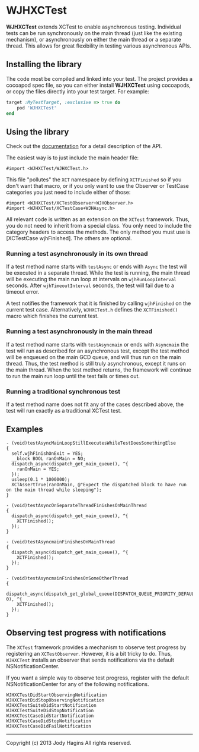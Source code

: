 WJHXCTest
=========

__WJHXCTest__ extends XCTest to enable asynchronous testing.  Individual tests can be run synchronously on the main thread (just like the existing mechanism), or asynchronously on either the main thread or a separate thread.  This allows for great flexibility in testing various asynchronous APIs.


## Installing the library

The code most be compiled and linked into your test.  The project provides a cocoapod spec file, so you can either install __WJHXCTest__ using cocoapods, or copy the files directly into your test target.  For example:

```ruby
target :MyTestTarget, :exclusive => true do
    pod 'WJHXCTest'
end
```
## Using the library

Check out the [documentation](http://cocoadocs.org/docsets/WJHXCTest/0.0.2/) for a detail description of the API.

The easiest way is to just include the main header file:

    #import <WJHXCTest/WJHXCTest.h>

This file "pollutes" the `XCT` namespace by defining `XCTFinished` so if you don't want that macro, or if you only want to use the Observer or TestCase categories you just need to include either of those:

    #import <WJHXCTest/XCTestObserver+WJHObserver.h>
    #import <WJHXCTest/XCTestCase+WJHAsync.h>

All relevant code is written as an extension on the `XCTest` framework.  Thus, you do not need to inherit from a special class.  You only need to include the category headers to access the methods.  The only method you must use is [XCTestCase wjhFinished].  The others are optional.

### Running a test asynchronously in its own thread

If a test method name starts with `testAsync` or ends with `Async` the test will be executed in a separate thread.
While the test is running, the main thread will be executing the main run loop at intervals on `wjhRunLoopInterval` seconds.
After `wjhTimeoutInterval` seconds, the test will fail due to a timeout error.

A test notifies the framework that it is finished by calling `wjhFinished` on the current test case.  Alternatively, `WJHXCTest.h` defines the `XCTFinished()` macro which finishes the current test.

### Running a test asynchronously in the main thread

If a test method name starts with `testAsyncmain` or ends with `Asyncmain` the test will run as described for an asynchronous test, except the test method will be enqueued on the main GCD queue, and will thus run on the main thread.
Thus, the test method is still truly asynchronous, except it runs on the main thread.  When the test method returns, the framework will continue to run the main run loop until the test fails or times out.

### Running a traditional synchronous test

If a test method name does not fit any of the cases described above, the test will run exactly as a traditional XCTest test.

## Examples

```objc
- (void)testAsyncMainLoopStillExecutesWhileTestDoesSomethingElse
{
  self.wjhFinishOnExit = YES;
  __block BOOL ranOnMain = NO;
  dispatch_async(dispatch_get_main_queue(), ^{
    ranOnMain = YES;
  });
  usleep(0.1 * 1000000);
  XCTAssertTrue(ranOnMain, @"Expect the dispatched block to have run on the main thread while sleeping");
}

- (void)testAsyncOnSeparateThreadFinishesOnMainThread
{
  dispatch_async(dispatch_get_main_queue(), ^{
    XCTFinished();
  });
}

- (void)testAsyncmainFinishesOnMainThread
{
  dispatch_async(dispatch_get_main_queue(), ^{
    XCTFinished();
  });
}

- (void)testAsyncmainFinishesOnSomeOtherThread
{
  dispatch_async(dispatch_get_global_queue(DISPATCH_QUEUE_PRIORITY_DEFAULT, 0), ^{
    XCTFinished();
  });
}
```

## Observing test progress with notifications

The `XCTest` framework provides a mechanism to observe test progress by registering an `XCTestObserver`.  However, it is a bit tricky to do.  Thus, `WJHXCTest` installs an observer that sends notifications via the default NSNotificationCenter.

If you want a simple way to observe test progress, register with the default NSNotificationCenter for any of the following notifications.

    WJHXCTestDidStartObservingNotification
    WJHXCTestDidStopObservingNotification
    WJHXCTestSuiteDidStartNotification
    WJHXCTestSuiteDidStopNotification
    WJHXCTestCaseDidStartNotification
    WJHXCTestCaseDidStopNotification
    WJHXCTestCaseDidFailNotification

---

Copyright (c) 2013 Jody Hagins
All rights reserved.

